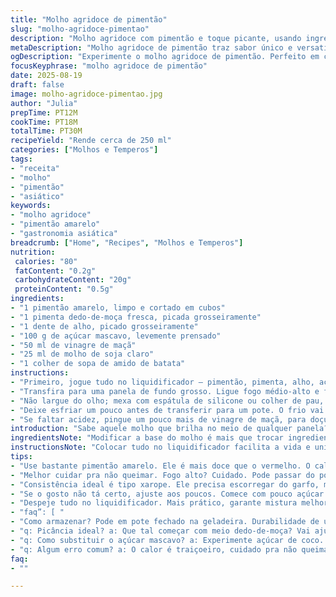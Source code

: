 ```yaml
---
title: "Molho agridoce de pimentão"
slug: "molho-agridoce-pimentao"
description: "Molho agridoce com pimentão e toque picante, usando ingredientes levemente alterados para dar personalidade. Combina pimentão amarelo com vinagre de maçã e molho de soja no lugar do de peixe. Texto traz técnicas, dicas para reconhecer pontos certos e como evitar erros comuns, com atenção à textura e aroma durante o cozimento. Ideal para pratos asiáticos, carnes grelhadas ou até milho cozido. Receituário prático e versátil, perfeito pra quem quer dominar o básico com charme e autonomia."
metaDescription: "Molho agridoce de pimentão traz sabor único e versatilidade pra pratos. Ideal pra dar um toque especial na cozinha."
ogDescription: "Experimente o molho agridoce de pimentão. Perfeito em carnes e pratos asiáticos. Textura e sabor marcantes."
focusKeyphrase: "molho agridoce de pimentão"
date: 2025-08-19
draft: false
image: molho-agridoce-pimentao.jpg
author: "Julia"
prepTime: PT12M
cookTime: PT18M
totalTime: PT30M
recipeYield: "Rende cerca de 250 ml"
categories: ["Molhos e Temperos"]
tags:
- "receita"
- "molho"
- "pimentão"
- "asiático"
keywords:
- "molho agridoce"
- "pimentão amarelo"
- "gastronomia asiática"
breadcrumb: ["Home", "Recipes", "Molhos e Temperos"]
nutrition: 
 calories: "80"
 fatContent: "0.2g"
 carbohydrateContent: "20g"
 proteinContent: "0.5g"
ingredients:
- "1 pimentão amarelo, limpo e cortado em cubos"
- "1 pimenta dedo-de-moça fresca, picada grosseiramente"
- "1 dente de alho, picado grosseiramente"
- "100 g de açúcar mascavo, levemente prensado"
- "50 ml de vinagre de maçã"
- "25 ml de molho de soja claro"
- "1 colher de sopa de amido de batata"
instructions:
- "Primeiro, jogue tudo no liquidificador — pimentão, pimenta, alho, açúcar, vinagre e molho de soja, além do amido. Vai virar uma pasta grossa, não queira um creme liso demais; a textura ajuda na experiência do molho."
- "Transfira para uma panela de fundo grosso. Ligue fogo médio-alto e fique mexendo sem parar. A panela deve chiar, e o molho vai começar a engrossar depois de uns 8 a 12 minutos — o cheiro muda, fica agridoce com fundo tostado, quase caramelizado."
- "Não largue do olho; mexa com espátula de silicone ou colher de pau, raspa bem as bordas pra não queimar. Quando atingir consistência de xarope grosso, quase peganhento, desligue o fogo."
- "Deixe esfriar um pouco antes de transferir para um pote. O frio vai dar ainda mais firmeza, semelhante a geleia leve."
- "Se faltar acidez, pingue um pouco mais de vinagre de maçã, para doçura a mais, ajuste açúcar, sempre aos poucos."
introduction: "Sabe aquele molho que brilha no meio de qualquer panela? O agridoce, tradicional nas culinárias asiáticas, ganha outra cara quando você troca o pimentão vermelho pelo amarelo — mais suave, com um leve toque cítrico. Trocando o vinagre de arroz pelo vinagre de maçã, o molho ganha uma acidez menos agressiva, e o molho de soja no lugar do nuoc-mam traz uma profundidade diferente, menos salgada, mas ainda bebendo no umami. A amido de batata funciona como um bom espessante, dando a textura certa sem empelotar. O segredo está no fogo e no tempo certo pra não virar melaço nem um caldinho ralo. É um jogo sensorial, cheiros, texturas, até o som da panela que conversa com você."
ingredientsNote: "Modificar a base do molho é mais que trocar ingredientes; é se adaptar. Pimentão amarelo, por ser mais doce e menos intenso, pede ajustes no açúcar. Vinagre de maçã suaviza a acidez, evita aquele azedume rápido que o arroz pode dar. Molho de soja substitui facilmente o peixe em receitas sem lactose e sem peixes, entrega um sabor mais universal; lembra que o sal deve ser recalibrado. Quanto ao espessante, a fécula de batata substitui milho com suavidade e não fica transparente, valorizando a aparência do molho. Quer molho menos doce? Diminua o açúcar em até 20%. Mais picância? Acrescente mais dedo-de-moça, mas sempre aos poucos para não dominar demais. Dica: o alho pode ser substituído por cebola roxa para um perfil mais adocicado e menos pungente."
instructionsNote: "Colocar tudo no liquidificador facilita a vida e uniformiza sem esforço, mas não bata muito tempo pra não transformar o molho em creme muito fino. A textura precisa ter corpo — isso ajuda depois na consistência. Na panela, use fogo médio-alto para acelerar a reação do açúcar com o vinagre, mas sem queimar. Vai ouvir um leve chiar, borbulhas médias e cheiro de caramelo leve. Se começo de queimado, mexa ou abaixe o fogo. Cozinhar demais deixa o molho duro e amargo; de menos, o açúcar não dissolve totalmente. Mover a espátula devagar para raspar as bordas é chave para não estourar o amido em pedaços. Ao final, desligue o fogo e deixe reduzir um pouco na panela quente antes de passar para a tigela — o resfriamento dá o ponto final. O molho tem corpo quando consegue aderir num garfo, escorrendo lentamente, brilhante. Pode guardar na geladeira em pote bem fechado por até uma semana, use dentro desse tempo ou ajuste a quantidade para evitar desperdício."
tips:
- "Use bastante pimentão amarelo. Ele é mais doce que o vermelho. O calor traz doçura. Mais paladar rico. Umidados sempre. Amido de batata é leve. Substitui bem o milho. Não deixe a mistura muito fina. Textura é tudo. Pode experimentar a pimenta aos poucos, se quiser mais picância. Comece com menos. Sempre é fácil ajustar, não tenha medo."
- "Melhor cuidar pra não queimar. Fogo alto? Cuidado. Pode passar do ponto rápido. Fique de olho, mexendo. Ouvir o chiado é bom sinal. Quando o aroma fica inconfundível, já tá quase pronto. O açúcar carameliza, então atenção redobrada. Se estiver queimando, baixe o fogo imediatamente. Não deixe pra depois. O fundo pode amargar de um jeito inesperado."
- "Consistência ideal é tipo xarope. Ele precisa escorregar do garfo, mas devagar. É um dos pontos mais difíceis. Se não chegar lá, pode estragar receita. Não esqueça de deixar esfriar antes de guardar. Pode ser que ao esfriar, firme mais. Isso acontece, se não parar. Tenha paciência. Se quiser mais acidez, adicione vinagre, lentamente."
- "Se o gosto não tá certo, ajuste aos poucos. Comece com pouco açúcar caso esteja doce demais. O molho de soja é versátil. Troque por tamari se precisar. Isso vale principalmente pra dietas. O alho pode ser substituído com cebola roxa. Resultados diferentes, mas boa opção. Fique à vontade pra variar."
- "Despeje tudo no liquidificador. Mais prático, garante mistura melhor. Se bater demais, junta ar e fica cremoso. Não é o ideal. Textura precisa firmeza. Ouça o som do liquidificador. Sinta a textura com a colher. Se ficar consistente, ótimo. Se não, volte ao fogo. E sempre lembre-se de provar. Provar é fundamental."
- "faq”: [ "
- "Como armazenar? Pode em pote fechado na geladeira. Durabilidade de uma semana. Se não usar todo, reduza os ingredientes. Evitar desperdício sempre. O molho pode engrossar. Quando frio? Fique atento a essa mudança. É melhor em tigela mais funda, aumentando a área."
- "q: Picância ideal? a: Que tal começar com meio dedo-de-moça? Vai ajustando. Mais do que isso, pode ficar forte rápido. Picância varia de pessoa pra pessoa. E o sabor é muito importante. Pergunte a todos na casa, ajuste sempre."
- "q: Como substituir o açúcar mascavo? a: Experimente açúcar de coco. O gosto muda, mas numa boa. O açúcar ajuda na caramelização. Temperatura deve ser controlada. Se não tiver, use açúcar branco, mas teste. O sabor é mais neutro, mas vale."
- "q: Algum erro comum? a: O calor é traiçoeiro, cuidado pra não queimar. O tempo de cozimento, muita atenção. Molhos são sensíveis. Provar antes de finalizar é sempre necessário. Se não ficou bom, adicione um toque de acidez. O vinagre pode ajustar tudo."
faq:
- ""

---
```

